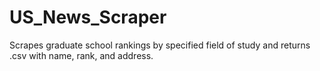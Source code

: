 # US_News_Scraper
Scrapes graduate school rankings by specified field of study and returns .csv with name, rank, and address.
